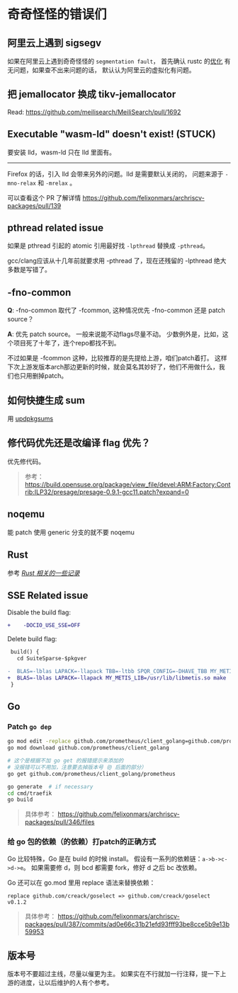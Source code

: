 # 奇奇怪怪的错误们

## 阿里云上遇到 sigsegv

如果在阿里云上遇到奇奇怪怪的 `segmentation fault`，
首先确认 rustc 的[优化](./rust-related.md#编译时遇到了奇怪的-sigsegv)
有无问题，如果查不出来问题的话，
默认认为阿里云的虚拟化有问题。

## 把 jemallocator 换成 tikv-jemallocator

Read: https://github.com/meilisearch/MeiliSearch/pull/1692

## Executable "wasm-ld" doesn't exist! (STUCK)

要安装 lld，wasm-ld 只在 lld 里面有。

---

Firefox 的话，引入 lld 会带来另外的问题。lld 是需要默认关闭的，
问题来源于 `-mno-relax` 和 `-mrelax` 。

可以查看这个 PR 了解详情 https://github.com/felixonmars/archriscv-packages/pull/139

## pthread related issue

如果是 pthread 引起的 atomic 引用最好找 `-lpthread` 替换成 `-pthread`。

gcc/clang应该从十几年前就要求用 -pthread 了，现在还残留的 -lpthread
绝大多数是写错了。

## -fno-common

**Q**: -fno-common 取代了 -fcommon, 这种情况优先 -fno-common 还是 patch source？

**A**: 优先 patch source。
一般来说能不动flags尽量不动。
少数例外是，比如，这个项目死了十年了，连个repo都找不到。

不过如果是 -fcommon 这种，比较推荐的是先提给上游，咱们patch着打。
这样下次上游发版本arch那边更新的时候，就会莫名其妙好了，他们不用做什么，我们也只用删掉patch。

## 如何快捷生成 sum

用 [updpkgsums](https://archlinux.org/packages/community/x86_64/pacman-contrib/)

## 修代码优先还是改编译 flag 优先？

优先修代码。

> 参考：
> https://build.opensuse.org/package/view_file/devel:ARM:Factory:Contrib:ILP32/presage/presage-0.9.1-gcc11.patch?expand=0

## noqemu

能 patch 使用 generic 分支的就不要 noqemu

## Rust

参考 [_Rust 相关的一些记录_](./rust-related)

## SSE Related issue

Disable the build flag:

```diff title=riscv64.patch
+    -DOCIO_USE_SSE=OFF
```

Delete build flag:

```diff title=riscv64.patch
 build() {
   cd SuiteSparse-$pkgver

-  BLAS=-lblas LAPACK=-llapack TBB=-ltbb SPQR_CONFIG=-DHAVE_TBB MY_METIS_LIB=/usr/lib/libmetis.so make
+  BLAS=-lblas LAPACK=-llapack MY_METIS_LIB=/usr/lib/libmetis.so make
 }
```

## Go

### Patch `go dep`

```bash title=console
go mod edit -replace github.com/prometheus/client_golang=github.com/prometheus/client_golang@efe7aa7
go mod download github.com/prometheus/client_golang

# 这个是根据不加 go get 的报错提示来添加的
# 没报错可以不用加，注意要去掉版本号（@ 后面的部分）
go get github.com/prometheus/client_golang/prometheus

go generate  # if necessary
cd cmd/traefik
go build
```

> 具体参考：
> https://github.com/felixonmars/archriscv-packages/pull/346/files

### 给 go 包的依赖（的依赖）打patch的正确方式

Go 比较特殊，Go 是在 build 的时候 install。
假设有一系列的依赖链：`a->b->c->d->e`。
如果需要修 d，则 bcd 都需要 fork，修好 d 之后 bc 改依赖。

Go 还可以在 go.mod 里用 replace 语法来替换依赖：

```text title=go.mod
replace github.com/creack/goselect => github.com/creack/goselect v0.1.2
```

> 具体参考：
> https://github.com/felixonmars/archriscv-packages/pull/387/commits/ad0e66c31b21efd93fff93be8cce5b9e13b59953

## 版本号

版本号不要超过主线，尽量以催更为主。
如果实在不行就加一行注释，提一下上游的进度，让以后维护的人有个参考。
